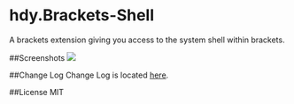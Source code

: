 hdy.Brackets-Shell
==================
A brackets extension giving you access to the system shell within brackets.

##Screenshots
![][screenshot]

##Change Log
Change Log is located <a href="https://github.com/johnhidey/hdy.brackets-shell/changelog.md">here</a>.

##License
MIT

[screenshot]: https://raw.githubusercontent.com/johnhidey/hdy.resources/master/hdy.brackets-shell/images/Screenshot.PNG
